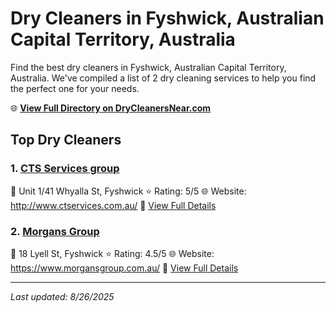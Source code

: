 # Dry Cleaners in Fyshwick, Australian Capital Territory, Australia

Find the best dry cleaners in Fyshwick, Australian Capital Territory, Australia. We've compiled a list of 2 dry cleaning services to help you find the perfect one for your needs.

🌐 **[View Full Directory on DryCleanersNear.com](https://drycleanersnear.com/city/Australia/Australian%20Capital%20Territory/Fyshwick)**

## Top Dry Cleaners

### 1. [CTS Services group](https://drycleanersnear.com/dryCleaner/68a289dce025a3a8d28d3e0b/cts-services-group)
📍 Unit 1/41 Whyalla St, Fyshwick
⭐ Rating: 5/5
🌐 Website: http://www.ctservices.com.au/
🔗 [View Full Details](https://drycleanersnear.com/dryCleaner/68a289dce025a3a8d28d3e0b/cts-services-group)

### 2. [Morgans Group](https://drycleanersnear.com/dryCleaner/68a289c8e025a3a8d28d3d78/morgans-group)
📍 18 Lyell St, Fyshwick
⭐ Rating: 4.5/5
🌐 Website: https://www.morgansgroup.com.au/
🔗 [View Full Details](https://drycleanersnear.com/dryCleaner/68a289c8e025a3a8d28d3d78/morgans-group)


---

*Last updated: 8/26/2025*
